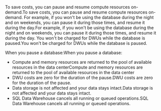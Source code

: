 
<!--
includes/sql-data-warehouse-include-pause-description.md

Latest Freshness check:  2016-04-22 , barbkess.

As of circa 2016-04-22, the following topics might include this include:
articles/sql-data-warehouse/sql-data-warehouse-manage-scale-out-tasks.md
articles/sql-data-warehouse/sql-data-warehouse-manage-scale-out-tasks-powershell.md
articles/sql-data-warehouse/sql-data-warehouse-manage-scale-out-tasks-rest-api.md

-->
<span data-ttu-id="6d82b-101">To save costs, you can pause and resume compute resources on-demand.</span><span class="sxs-lookup"><span data-stu-id="6d82b-101">To save costs, you can pause and resume compute resources on-demand.</span></span> <span data-ttu-id="6d82b-102">For example, if you won't be using the database during the night and on weekends, you can pause it during those times, and resume it during the day.</span><span class="sxs-lookup"><span data-stu-id="6d82b-102">For example, if you won't be using the database during the night and on weekends, you can pause it during those times, and resume it during the day.</span></span> <span data-ttu-id="6d82b-103">You won't be charged for DWUs while the database is paused.</span><span class="sxs-lookup"><span data-stu-id="6d82b-103">You won't be charged for DWUs while the database is paused.</span></span>

<span data-ttu-id="6d82b-104">When you pause a database:</span><span class="sxs-lookup"><span data-stu-id="6d82b-104">When you pause a database:</span></span>

* <span data-ttu-id="6d82b-105">Compute and memory resources are returned to the pool of available resources in the data center</span><span class="sxs-lookup"><span data-stu-id="6d82b-105">Compute and memory resources are returned to the pool of available resources in the data center</span></span>
* <span data-ttu-id="6d82b-106">DWU costs are zero for the duration of the pause.</span><span class="sxs-lookup"><span data-stu-id="6d82b-106">DWU costs are zero for the duration of the pause.</span></span>
* <span data-ttu-id="6d82b-107">Data storage is not affected and your data stays intact.</span><span class="sxs-lookup"><span data-stu-id="6d82b-107">Data storage is not affected and your data stays intact.</span></span> 
* <span data-ttu-id="6d82b-108">SQL Data Warehouse cancels all running or queued operations.</span><span class="sxs-lookup"><span data-stu-id="6d82b-108">SQL Data Warehouse cancels all running or queued operations.</span></span>

